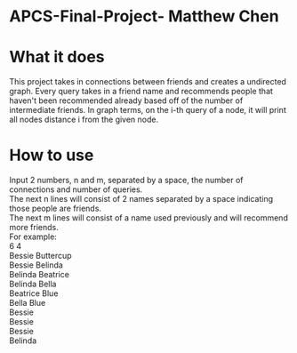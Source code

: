 # APCS-Final-Project- Matthew Chen
# What it does
This project takes in connections between friends and creates a undirected graph. Every query takes in a friend name and recommends people that haven't been recommended already based off of the number of intermediate friends. In graph terms, on the i-th query of a node, it will print all nodes distance i from the given node.
# How to use
Input 2 numbers, n and m, separated by a space, the number of connections and number of queries.  
The next n lines will consist of 2 names separated by a space indicating those people are friends.  
The next m lines will consist of a name used previously and will recommend more friends.  
For example:  
6 4  
Bessie Buttercup  
Bessie Belinda  
Belinda Beatrice  
Belinda Bella  
Beatrice Blue  
Bella Blue  
Bessie  
Bessie  
Bessie  
Belinda  

